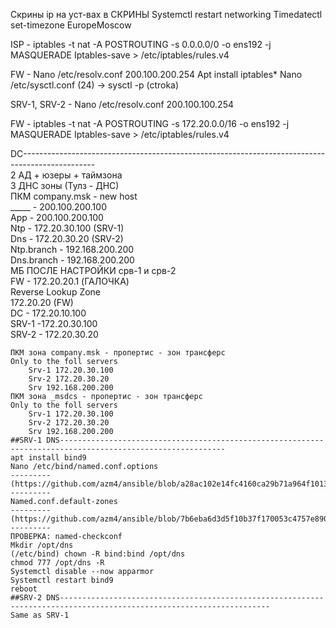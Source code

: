 Скрины ip на уст-вах в СКРИНЫ
Systemctl restart networking
Timedatectl set-timezone EuropeMoscow
	
ISP - iptables -t nat -A POSTROUTING -s 0.0.0.0/0 -o ens192 -j MASQUERADE
Iptables-save > /etc/iptables/rules.v4
	
FW - Nano /etc/resolv.conf
		200.100.200.254
		Apt install iptables*
		Nano /etc/sysctl.conf (24) -> sysctl -p (ctroka)
		
SRV-1, SRV-2 - Nano /etc/resolv.conf
			200.100.100.254
			
FW - iptables -t nat -A POSTROUTING -s 172.20.0.0/16 -o ens192 -j MASQUERADE
		Iptables-save > /etc/iptables/rules.v4
		
DC------------------------------------------------------------------------------------------------  
	2 АД + юзеры + таймзона  
	3 ДНС зоны (Тулз - ДНС)  
		ПКМ company.msk - new host   
			_____ - 200.100.200.100  
			App - 200.100.200.100  
			Ntp - 172.20.30.100 (SRV-1)  
			Dns - 172.20.30.20 (SRV-2)  
			Ntp.branch - 192.168.200.200  
			Dns.branch - 192.168.200.200  
			МБ ПОСЛЕ НАСТРОЙКИ срв-1 и срв-2  
			FW - 172.20.20.1 (ГАЛОЧКА)   
			Reverse Lookup Zone  
				172.20.20 (FW)  
			DC - 172.20.10.100  
			SRV-1 -172.20.30.100  
			SRV-2 - 172.20.30.20  
		
	ПКМ зона company.msk - пропертис - зон трансферс
	Only to the foll servers 
		Srv-1 172.20.30.100
		Srv-2 172.20.30.20
		Srv 192.168.200.200
	ПКМ зона _msdcs - пропертис - зон трансферс
	Only to the foll servers 
		Srv-1 172.20.30.100
		Srv-2 172.20.30.20
		Srv 192.168.200.200
	##SRV-1 DNS-----------------------------------------------------------------------------------------------------------
	apt install bind9
	Nano /etc/bind/named.conf.options
	---------
	(https://github.com/azm4/ansible/blob/a28ac102e14fc4160ca29b71a964f1013d66dd50/A/namedconf.png)
	---------
	Named.conf.default-zones
	---------
	(https://github.com/azm4/ansible/blob/7b6eba6d3d5f10b37f170053c4757e8907f3cb10/A/%D0%91%D0%B5%D0%B7%D1%8B%D0%BC%D1%8F%D0%BD%D0%BD%D1%8B%D0%B9%20%D1%80%D0%B8%D1%81%D1%83%D0%BD%D0%BE%D0%BA.png)
	---------
	ПРОВЕРКА: named-checkconf
	Mkdir /opt/dns
	(/etc/bind) chown -R bind:bind /opt/dns
	chmod 777 /opt/dns -R
	Systemctl disable --now apparmor
	Systemctl restart bind9
	reboot
	##SRV-2 DNS---------------------------------------------------------------------------------------------------------------------
	Same as SRV-1
